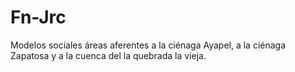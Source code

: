 # Fn-Jrc
Modelos sociales áreas aferentes a la ciénaga Ayapel, a la ciénaga Zapatosa y a la cuenca del la quebrada la vieja.
